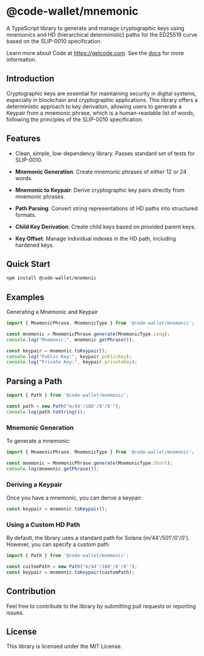 # @code-wallet/mnemonic
A TypeScript library to generate and manage cryptographic keys using mnemonics
and HD (hierarchical deterministic) paths for the ED25519 curve based on the
SLIP-0010 specification.

Learn more about Code at https://getcode.com. See the [docs](https://code-wallet.github.io/code-sdk/docs) for more information.

## Introduction
Cryptographic keys are essential for maintaining security in digital systems,
especially in blockchain and cryptographic applications. This library offers a
deterministic approach to key derivation, allowing users to generate a Keypair
from a mnemonic phrase, which is a human-readable list of words, following the
principles of the SLIP-0010 specification.

## Features
* Clean, simple, low-dependency library. Passes standard set of tests for SLIP-0010.

* **Mnemonic Generation**: Create mnemonic phrases of either 12 or 24 words.
* **Mnemonic to Keypair**: Derive cryptographic key pairs directly from mnemonic phrases.
* **Path Parsing**: Convert string representations of HD paths into structured formats.
* **Child Key Derivation**: Create child keys based on provided parent keys.
* **Key Offset**: Manage individual indexes in the HD path, including hardened keys.

## Quick Start

```bash
npm install @code-wallet/mnemonic
``` 

## Examples
Generating a Mnemonic and Keypair

```typescript
import { MnemonicPhrase, MnemonicType } from '@code-wallet/mnemonic';

const mnemonic = MnemonicPhrase.generate(MnemonicType.Long);
console.log("Mnemonic:", mnemonic.getPhrase());

const keypair = mnemonic.toKeypair();
console.log("Public Key:", keypair.publicKey);
console.log("Private Key:", keypair.privateKey);
```

## Parsing a Path

```typescript
import { Path } from '@code-wallet/mnemonic';

const path = new Path("m/44'/180'/0'/0'");
console.log(path.toString());
```

### Mnemonic Generation
To generate a mnemonic:
    
```typescript
import { MnemonicPhrase, MnemonicType } from '@code-wallet/mnemonic';

const mnemonic = MnemonicPhrase.generate(MnemonicType.Short);
console.log(mnemonic.getPhrase());
```

### Deriving a Keypair
Once you have a mnemonic, you can derive a keypair:

```typescript
const keypair = mnemonic.toKeypair();
```

### Using a Custom HD Path
By default, the library uses a standard path for Solana (m/44'/501'/0'/0'). However, you can specify a custom path:

```typescript
import { Path } from '@code-wallet/mnemonic';

const customPath = new Path("m/44'/180'/0'/0'");
const keypair = mnemonic.toKeypair(customPath);
```


## Contribution
Feel free to contribute to the library by submitting pull requests or reporting issues.

## License
This library is licensed under the MIT License.